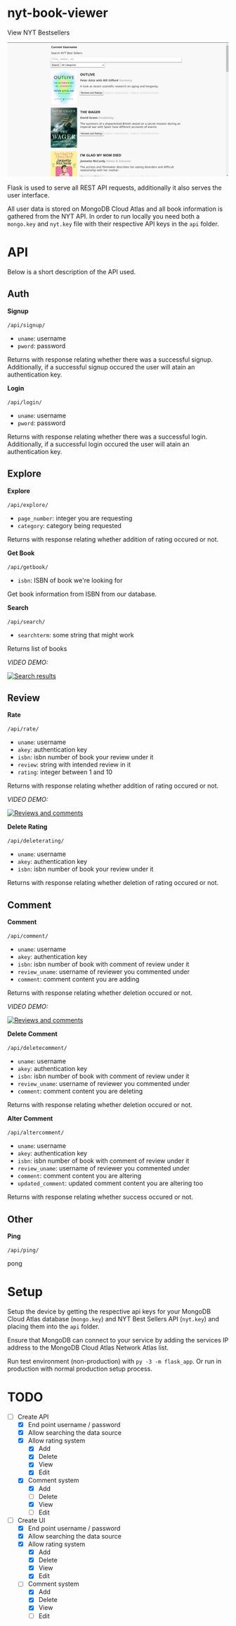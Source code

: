 # nyt-book-viewer

View NYT Bestsellers

![Example of the page once the user has logged in and is viewing the books.](image.png)

Flask is used to serve all REST API requests, additionally it also serves the user interface.

All user data is stored on MongoDB Cloud Atlas and all book information is gathered from the NYT API. In order to run locally you need both a `mongo.key` and `nyt.key` file with their respective API keys in the `api` folder.


# API

Below is a short description of the API used.

## Auth

**Signup**

`/api/signup/`

- `uname`: username
- `pword`: password

Returns with response relating whether there was a successful signup. Additionally, if a successful signup occured the user will atain an authentication key.

**Login**

`/api/login/`

- `uname`: username
- `pword`: password

Returns with response relating whether there was a successful login. Additionally, if a successful login occured the user will atain an authentication key.

## Explore

**Explore**

`/api/explore/`

- `page_number`: integer you are requesting
- `category`: category being requested

Returns with response relating whether addition of rating occured or not.

**Get Book**

`/api/getbook/`

- `isbn`: ISBN of book we're looking for

Get book information from ISBN from our database.

**Search**

`/api/search/`

- `searchterm`: some string that might work

Returns list of books

*VIDEO DEMO:*

[![Search results](https://img.youtube.com/vi/VKNAcAAdUHM/0.jpg)](https://www.youtube.com/watch?v=VKNAcAAdUHM)

## Review

**Rate**

`/api/rate/`

- `uname`: username
- `akey`: authentication key
- `isbn`: isbn number of book your review under it
- `review`: string with intended review in it
- `rating`: integer between 1 and 10

Returns with response relating whether addition of rating occured or not.

*VIDEO DEMO:*

[![Reviews and comments](https://img.youtube.com/vi/bMYikRrGt1I/0.jpg)](https://www.youtube.com/watch?v=bMYikRrGt1I)

**Delete Rating**

`/api/deleterating/`

- `uname`: username
- `akey`: authentication key
- `isbn`: isbn number of book your review under it

Returns with response relating whether deletion of rating occured or not.

## Comment

**Comment**

`/api/comment/`

- `uname`: username
- `akey`: authentication key
- `isbn`: isbn number of book with comment of review under it
- `review_uname`: username of reviewer you commented under
- `comment`: comment content you are adding

Returns with response relating whether deletion occured or not.

*VIDEO DEMO:*

[![Reviews and comments](https://img.youtube.com/vi/bMYikRrGt1I/0.jpg)](https://www.youtube.com/watch?v=bMYikRrGt1I)

**Delete Comment**

`/api/deletecomment/`

- `uname`: username
- `akey`: authentication key
- `isbn`: isbn number of book with comment of review under it
- `review_uname`: username of reviewer you commented under
- `comment`: comment content you are deleting

Returns with response relating whether deletion occured or not.

**Alter Comment**

`/api/altercomment/`

- `uname`: username
- `akey`: authentication key
- `isbn`: isbn number of book with comment of review under it
- `review_uname`: username of reviewer you commented under
- `comment`: comment content you are altering
- `updated_comment`: updated comment content you are altering too

Returns with response relating whether success occured or not.

## Other

**Ping**

`/api/ping/`

pong


# Setup

Setup the device by getting the respective api keys for your MongoDB Cloud Atlas database (`mongo.key`) and NYT Best Sellers API (`nyt.key`) and placing them into the `api` folder.

Ensure that MongoDB can connect to your service by adding the services IP address to the MongoDB Cloud Atlas Network Atlas list.

Run test environment (non-production) with `py -3 -m flask_app`. Or run in production with normal production setup process.

# TODO

- [ ] Create API
	- [x] End point username / password
	- [x] Allow searching the data source
	- [x] Allow rating system
		- [x] Add
		- [x] Delete
		- [x] View
		- [x] Edit
	- [x] Comment system
		- [x] Add
		- [ ] Delete
		- [x] View
		- [ ] Edit
- [ ] Create UI
	- [x] End point username / password
	- [x] Allow searching the data source
	- [x] Allow rating system
		- [x] Add
		- [x] Delete
		- [x] View
		- [x] Edit
	- [ ] Comment system
		- [x] Add
		- [x] Delete
		- [x] View
		- [ ] Edit
